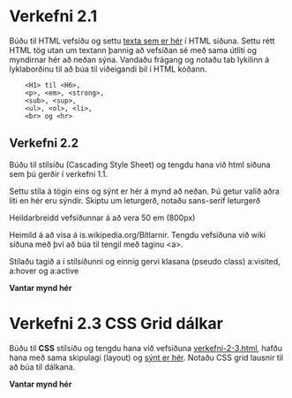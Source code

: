 # Verkefni 2.1

Búðu til HTML vefsíðu og settu [texta sem er hér](/Verkefni%20og%20s%C3%BDnid%C3%A6mi/V-2/verkefni-2-1-texti.md) í HTML síðuna.  Settu rétt HTML tög utan um textann þannig að vefsíðan sé með sama útliti og myndirnar hér að neðan sýna.  Vandaðu frágang og notaðu tab lykilinn á lyklaborðinu til að búa til viðeigandi bil í HTML kóðann.

```
    <H1> til <H6>, 
    <p>, <em>, <strong>, 
    <sub>, <sup>, 
    <ul>, <ol>, <li>, 
    <br> og <hr> 
```

## Verkefni 2.2  

Búðu til stílsíðu (Cascading Style Sheet) og tengdu hana við html síðuna sem þú gerðir í verkefni 1.1.

Settu stíla á tögin eins og sýnt er hér á mynd að neðan.  Þú getur valið aðra liti en hér eru sýndir.  Skiptu um leturgerð, notaðu sans-serif leturgerð

Heildarbreidd vefsíðunnar á að vera 50 em (800px)

Heimild á að vísa á is.wikipedia.org/Bítlarnir. Tengdu vefsíðuna við wiki síðuna með því að búa til tengil með taginu &lt;a>.  

Stílaðu tagið a í stílsíðunni og einnig gervi klasana (pseudo class) a:visited, a:hover og a:active  

**Vantar mynd hér**

# Verkefni 2.3  CSS Grid dálkar

Búðu til **CSS** stílsíðu og tengdu hana við vefsíðuna [verkefni-2-3.html](/Verkefni%20og%20s%C3%BDnid%C3%A6mi/V-2/verkefni-2-3.html), hafðu hana með sama skipulagi (layout) og [sýnt er hér](/img/).  Notaðu CSS grid lausnir  til að búa til dálkana.   

**Vantar mynd hér**
